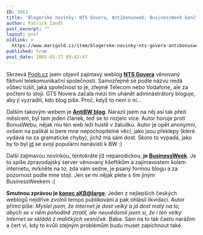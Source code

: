 ```yaml
---
ID: 1661
title: 'Blogerské novinky: NTS Govera, Antibonusweb, BusinessWeek končící Akabe'
author: Patrick Zandl
post_excerpt: ""
layout: post
oldlink: >
  https://www.marigold.cz/item/blogerske-novinky-nts-govera-antibonusweb-businessweek-koncici-akabe
published: true
post_date: 2005-05-27 09:42:47
---
```

<p>Skrzevá <a href="http://www.pooh.cz/pooh/a.asp?a=2012266">Pooh.cz</a> jsem objevil zajímavý weblog <b><a href="http://ntsgovera.bloguje.cz/">NTS Govera</a></b> věnovaný fiktivní telekomunikační společnosti. Samozřejmě se podle názvu nedá vůbec tušit, jaká společnost to je, zřejmě Telecom nebo Vodafone, ale za počtení to stojí. GTS Novera začala mezi tím uhánět adminástrátory bloguje, aby jí vyzradili, kdo blog píše. Proč, když to není o ní...</p>

<p>Dalším takovým webem je <b><a href="http://bonusweb.bloguje.cz/">AntiBW blog</a></b>. Narazil jsem na něj asi tak před měsícem, byl tam jeden článek, teď se to rozjelo více. Autor horuje proti BonusWebu, nějak mu ten web leží hustě v žaludku. Autor je opět anonymní, ovšem na paškál si bere mne nepochopitelné věcí, jako jsou překlepy (které vydává na za gramatické chyby), jichž má sám dost. Skoro to vypadá, jako by to byl <a href="http://games.tiscali.cz">jd</a> se svojí populární nenávistí k BW :)</p>

<p>Další zajímavou novinkou, tentokráte již neparodickou, <b>je <a href="http://www.businessweek.cz/">BusinessWeek</a></b>. Je to spíše zpravodajský server věnovaný kšeftíkům a zajímavostem kolem internetu, mrkněte na to, zda vám sedne, je psaný formou blogu a za pozornost podle mne stojí. Jen se mi nějak plete s tím jiným BusinessWeekem  :(</p>

<p><b>Smutnou zprávou je <a href="http://akabelog.blogspot.com/2005/05/zavrme.html">konec aKB@large</a></b>. Jeden z nejlepších českých weblogů nejdříve zvolnil tempo publikování a pak ohlásil likvidaci. Autor přímo píše: <em>Myslel jsem, že Internet je dost velký a já dost malý na to, abych se v něm pohodlně ztratil, ale neuvědomil jsem si, že i ten velký Internet se skládá z maličkých vesniček.</em> Baba. Sám na to tak často narážím a čert ví, kdy to kvůli stejným problémům budu muset zapíchnout také.
</p>

